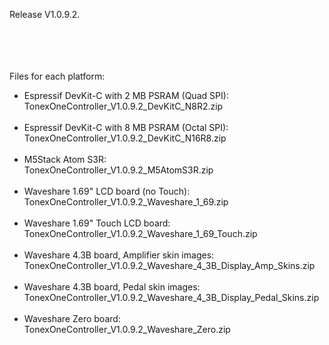 Release V1.0.9.2.

<br><br>
<br><br>
Files for each platform:
- Espressif DevKit-C with 2 MB PSRAM (Quad SPI):<br>
TonexOneController_V1.0.9.2_DevKitC_N8R2.zip
<br><br>
- Espressif DevKit-C with 8 MB PSRAM (Octal SPI):<br>
TonexOneController_V1.0.9.2_DevKitC_N16R8.zip
<br><br>
- M5Stack Atom S3R:<br>
TonexOneController_V1.0.9.2_M5AtomS3R.zip
<br><br>
- Waveshare 1.69" LCD board (no Touch):<br>
TonexOneController_V1.0.9.2_Waveshare_1_69.zip
<br><br>
- Waveshare 1.69" Touch LCD board:<br>
TonexOneController_V1.0.9.2_Waveshare_1_69_Touch.zip
<br><br>
- Waveshare 4.3B board, Amplifier skin images:<br>
TonexOneController_V1.0.9.2_Waveshare_4_3B_Display_Amp_Skins.zip
<br><br>
- Waveshare 4.3B board, Pedal skin images:<br>
TonexOneController_V1.0.9.2_Waveshare_4_3B_Display_Pedal_Skins.zip
<br><br>
- Waveshare Zero board:<br>
TonexOneController_V1.0.9.2_Waveshare_Zero.zip
